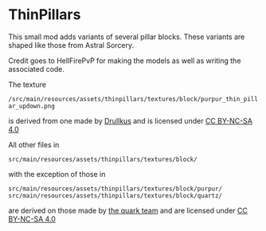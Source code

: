 # ThinPillars
 
This small mod adds variants of several pillar blocks. These variants are shaped like those from Astral Sorcery.

Credit goes to HellFirePvP for making the models as well as writing the associated code.

The texture 

`/src/main/resources/assets/thinpillars/textures/block/purpur_thin_pillar_updown.png`

is derived from one made by [Drullkus](https://github.com/Drullkus) and is licensed under [CC BY-NC-SA 4.0](https://creativecommons.org/licenses/by-nc-sa/4.0/)

All other files in 

`src/main/resources/assets/thinpillars/textures/block/`

with the exception of those in

`src/main/resources/assets/thinpillars/textures/block/purpur/`
`src/main/resources/assets/thinpillars/textures/block/quartz/`

are derived on those made by [the quark team](https://github.com/Vazkii/Quark) and are licensed under [CC BY-NC-SA 4.0](https://creativecommons.org/licenses/by-nc-sa/4.0/)
